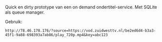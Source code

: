 Quick en dirty prototype van een on demand ondertitel-service. Met SQLite als queue manager.

Gebruik:

```
http://78.46.178.176/?source=https://vod.zuidwesttv.nl/be2ed6d4-b3a3-45f1-9a88-698393a7ab86/play_720p.mp4&key=abc123
```
